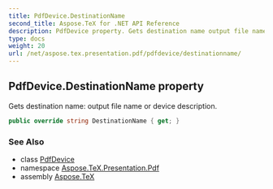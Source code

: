 ```yaml
---
title: PdfDevice.DestinationName
second_title: Aspose.TeX for .NET API Reference
description: PdfDevice property. Gets destination name output file name or device description
type: docs
weight: 20
url: /net/aspose.tex.presentation.pdf/pdfdevice/destinationname/
---
```

## PdfDevice.DestinationName property

Gets destination name: output file name or device description.

```csharp
public override string DestinationName { get; }
```

### See Also

* class [PdfDevice](../)
* namespace [Aspose.TeX.Presentation.Pdf](../../pdfdevice/)
* assembly [Aspose.TeX](../../../)


